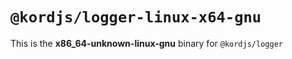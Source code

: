 # `@kordjs/logger-linux-x64-gnu`

This is the **x86_64-unknown-linux-gnu** binary for `@kordjs/logger`
